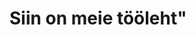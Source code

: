 <!DOCTYPE html>
<html lang="en">
<head>
    <meta charset="UTF-8">
    <meta name="viewport" content="width=device-width, initial-scale=1.0">
    <title>tööleht</title>
</head>
<body>

<h1>
Siin on meie tööleht"
</h1>
    
</body>
</html>

